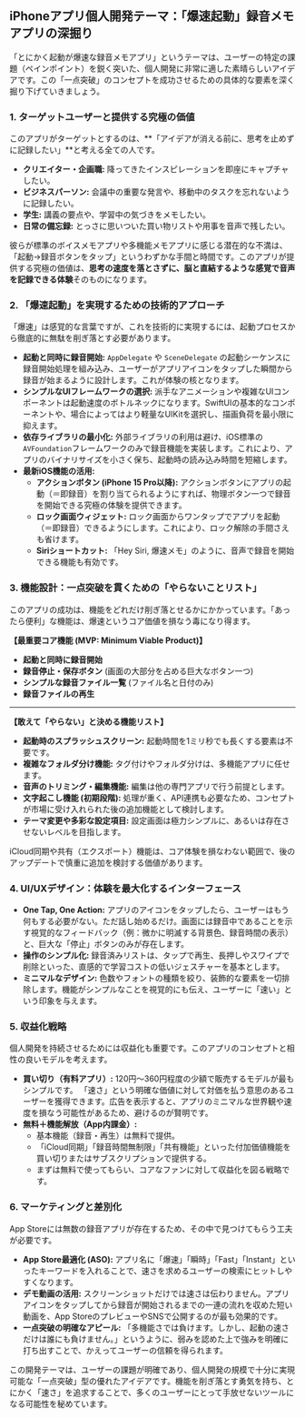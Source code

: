 ## iPhoneアプリ個人開発テーマ：「爆速起動」録音メモアプリの深掘り

「とにかく起動が爆速な録音メモアプリ」というテーマは、ユーザーの特定の課題（ペインポイント）を鋭く突いた、個人開発に非常に適した素晴らしいアイデアです。この「一点突破」のコンセプトを成功させるための具体的な要素を深く掘り下げていきましょう。

### 1. ターゲットユーザーと提供する究極の価値

このアプリがターゲットとするのは、**「アイデアが消える前に、思考を止めずに記録したい」**と考える全ての人です。

*   **クリエイター・企画職:** 降ってきたインスピレーションを即座にキャプチャしたい。
*   **ビジネスパーソン:** 会議中の重要な発言や、移動中のタスクを忘れないように記録したい。
*   **学生:** 講義の要点や、学習中の気づきをメモしたい。
*   **日常の備忘録:** とっさに思いついた買い物リストや用事を音声で残したい。

彼らが標準のボイスメモアプリや多機能メモアプリに感じる潜在的な不満は、「起動→録音ボタンをタップ」というわずかな手間と時間です。このアプリが提供する究極の価値は、**思考の速度を落とさずに、脳と直結するような感覚で音声を記録できる体験**そのものになります。

### 2. 「爆速起動」を実現するための技術的アプローチ

「爆速」は感覚的な言葉ですが、これを技術的に実現するには、起動プロセスから徹底的に無駄を削ぎ落とす必要があります。

*   **起動と同時に録音開始:** `AppDelegate` や `SceneDelegate` の起動シーケンスに録音開始処理を組み込み、ユーザーがアプリアイコンをタップした瞬間から録音が始まるように設計します。これが体験の核となります。
*   **シンプルなUIフレームワークの選択:** 派手なアニメーションや複雑なUIコンポーネントは起動速度のボトルネックになります。SwiftUIの基本的なコンポーネントや、場合によってはより軽量なUIKitを選択し、描画負荷を最小限に抑えます。
*   **依存ライブラリの最小化:** 外部ライブラリの利用は避け、iOS標準の`AVFoundation`フレームワークのみで録音機能を実装します。これにより、アプリのバイナリサイズを小さく保ち、起動時の読み込み時間を短縮します。
*   **最新iOS機能の活用:**
    *   **アクションボタン (iPhone 15 Pro以降):** アクションボタンにアプリの起動（＝即録音）を割り当てられるようにすれば、物理ボタン一つで録音を開始できる究極の体験を提供できます。
    *   **ロック画面ウィジェット:** ロック画面からワンタップでアプリを起動（＝即録音）できるようにします。これにより、ロック解除の手間さえも省けます。
    *   **Siriショートカット:** 「Hey Siri, 爆速メモ」のように、音声で録音を開始できる機能も有効です。

### 3. 機能設計：一点突破を貫くための「やらないことリスト」

このアプリの成功は、機能をどれだけ削ぎ落とせるかにかかっています。「あったら便利」な機能は、爆速というコア価値を損なう毒になり得ます。

**【最重要コア機能 (MVP: Minimum Viable Product)】**

*   **起動と同時に録音開始**
*   **録音停止・保存ボタン** (画面の大部分を占める巨大なボタン一つ)
*   **シンプルな録音ファイル一覧** (ファイル名と日付のみ)
*   **録音ファイルの再生**

---

**【敢えて「やらない」と決める機能リスト】**

*   **起動時のスプラッシュスクリーン:** 起動時間を1ミリ秒でも長くする要素は不要です。
*   **複雑なフォルダ分け機能:** タグ付けやフォルダ分けは、多機能アプリに任せます。
*   **音声のトリミング・編集機能:** 編集は他の専門アプリで行う前提とします。
*   **文字起こし機能 (初期段階):** 処理が重く、API連携も必要なため、コンセプトが市場に受け入れられた後の追加機能として検討します。
*   **テーマ変更や多彩な設定項目:** 設定画面は極力シンプルに、あるいは存在させないレベルを目指します。

iCloud同期や共有（エクスポート）機能は、コア体験を損なわない範囲で、後のアップデートで慎重に追加を検討する価値があります。

### 4. UI/UXデザイン：体験を最大化するインターフェース

*   **One Tap, One Action:** アプリのアイコンをタップしたら、ユーザーはもう何もする必要がない。ただ話し始めるだけ。画面には録音中であることを示す視覚的なフィードバック（例：微かに明滅する背景色、録音時間の表示）と、巨大な「停止」ボタンのみが存在します。
*   **操作のシンプル化:** 録音済みリストは、タップで再生、長押しやスワイプで削除といった、直感的で学習コストの低いジェスチャーを基本とします。
*   **ミニマルなデザイン:** 色数やフォントの種類を絞り、装飾的な要素を一切排除します。機能がシンプルなことを視覚的にも伝え、ユーザーに「速い」という印象を与えます。

### 5. 収益化戦略

個人開発を持続させるためには収益化も重要です。このアプリのコンセプトと相性の良いモデルを考えます。

*   **買い切り（有料アプリ）:** 120円〜360円程度の少額で販売するモデルが最もシンプルです。 「速さ」という明確な価値に対して対価を払う意思のあるユーザーを獲得できます。広告を表示すると、アプリのミニマルな世界観や速度を損なう可能性があるため、避けるのが賢明です。
*   **無料＋機能解放（App内課金）:**
    *   基本機能（録音・再生）は無料で提供。
    *   「iCloud同期」「録音時間無制限」「共有機能」といった付加価値機能を買い切りまたはサブスクリプションで提供する。
    *   まずは無料で使ってもらい、コアなファンに対して収益化を図る戦略です。

### 6. マーケティングと差別化

App Storeには無数の録音アプリが存在するため、その中で見つけてもらう工夫が必要です。

*   **App Store最適化 (ASO):** アプリ名に「爆速」「瞬時」「Fast」「Instant」といったキーワードを入れることで、速さを求めるユーザーの検索にヒットしやすくなります。
*   **デモ動画の活用:** スクリーンショットだけでは速さは伝わりません。アプリアイコンをタップしてから録音が開始されるまでの一連の流れを収めた短い動画を、App StoreのプレビューやSNSで公開するのが最も効果的です。
*   **一点突破の明確なアピール:** 「多機能さでは負けます。しかし、起動の速さだけは誰にも負けません。」というように、弱みを認めた上で強みを明確に打ち出すことで、かえってユーザーの信頼を得られます。

この開発テーマは、ユーザーの課題が明確であり、個人開発の規模で十分に実現可能な「一点突破」型の優れたアイデアです。機能を削ぎ落とす勇気を持ち、とにかく「速さ」を追求することで、多くのユーザーにとって手放せないツールになる可能性を秘めています。